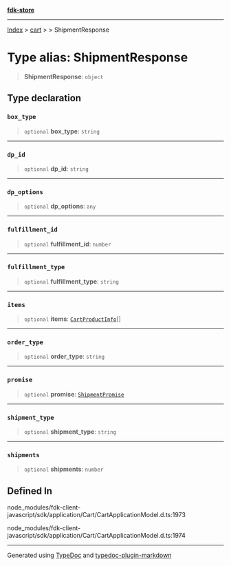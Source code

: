 [**fdk-store**](../../../README.md)
***

[Index](../../../API.md) > [cart](../../README.md) > [<internal>](../README.md) > ShipmentResponse

# Type alias: ShipmentResponse

> **ShipmentResponse**: `object`

## Type declaration

### `box_type`

> `optional` **box\_type**: `string`

***

### `dp_id`

> `optional` **dp\_id**: `string`

***

### `dp_options`

> `optional` **dp\_options**: `any`

***

### `fulfillment_id`

> `optional` **fulfillment\_id**: `number`

***

### `fulfillment_type`

> `optional` **fulfillment\_type**: `string`

***

### `items`

> `optional` **items**: [`CartProductInfo`](type-alias.CartProductInfo.md)[]

***

### `order_type`

> `optional` **order\_type**: `string`

***

### `promise`

> `optional` **promise**: [`ShipmentPromise`](type-alias.ShipmentPromise.md)

***

### `shipment_type`

> `optional` **shipment\_type**: `string`

***

### `shipments`

> `optional` **shipments**: `number`

## Defined In

node\_modules/fdk-client-javascript/sdk/application/Cart/CartApplicationModel.d.ts:1973

node\_modules/fdk-client-javascript/sdk/application/Cart/CartApplicationModel.d.ts:1974

***
Generated using [TypeDoc](https://typedoc.org/) and [typedoc-plugin-markdown](https://www.npmjs.com/package/typedoc-plugin-markdown)
